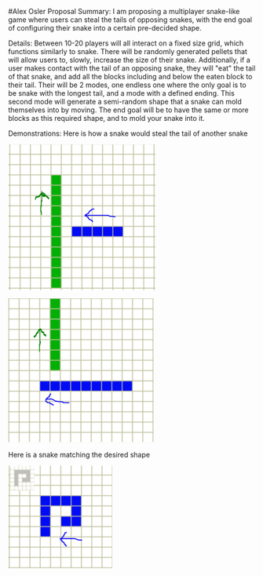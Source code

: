 #Alex Osler Proposal
Summary: I am proposing a multiplayer snake-like game where users can steal the tails of opposing snakes, with the end goal of configuring their snake into a certain pre-decided shape.

Details: Between 10-20 players will all interact on a fixed size grid, which functions similarly to snake. There will be randomly generated pellets that will allow users to, slowly, increase the size of their snake. Additionally, if a user makes contact with the tail of an opposing snake, they will "eat" the tail of that snake, and add all the blocks including and below the eaten block to their tail. Their will be 2 modes, one endless one where the only goal is to be snake with the longest tail, and a mode with a defined ending. This second mode will generate a semi-random shape that a snake can mold themselves into by moving. The end goal will be to have the same or more blocks as this required shape, and to mold your snake into it.


Demonstrations:
Here is how a snake would steal the tail of another snake

![before-contact](before-contact.PNG)

![after-contact](after-contact.PNG)

Here is a snake matching the desired shape

![snake-shape](snake-shape-final.PNG)
